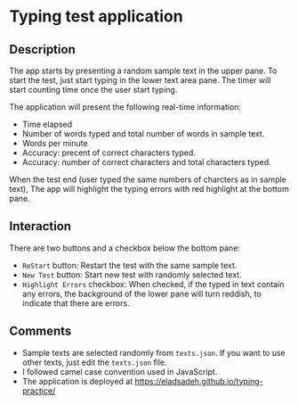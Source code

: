 # Typing test application

## Description
The app starts by presenting a random sample text in the upper pane. To start the test, just start typing in the lower text area pane. The timer will start counting time once the user start typing.

The application will present the following real-time information:

- Time elapsed
- Number of words typed and total number of words in sample text.
- Words per minute
- Accuracy: precent of correct characters typed.
- Accuracy: number of correct characters and total characters typed.

When the test end (user typed the same numbers of charcters as in sample text), The app will highlight the typing errors with red highlight at the bottom pane.

## Interaction
There are two buttons and a checkbox below the bottom pane:

- `ReStart` button: Restart the test with the same sample text.
- `New Test` button: Start new test with randomly selected text.
- `Highlight Errors` checkbox: When checked, if the typed in text contain any errors, the background of the lower pane will turn reddish, to indicate that there are errors.

## Comments

- Sample texts are selected randomly from `texts.json`. If you want to use other texts, just edit the `texts.json` file.
- I followed camel case convention used in JavaScript.
- The application is deployed at https://eladsadeh.github.io/typing-practice/